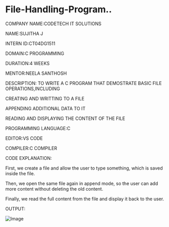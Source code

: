 # File-Handling-Program..
COMPANY NAME:CODETECH IT SOLUTIONS

NAME:SUJITHA J

INTERN ID:CT04DG1511

DOMAIN:C PROGRAMMING

DURATION:4 WEEKS

MENTOR:NEELA SANTHOSH

DESCRIPTION: TO WRITE A C PROGRAM THAT DEMOSTRATE BASIC FILE OPERATIONS,INCLUDING

CREATING AND WRITTING TO A FILE

APPENDING ADDITIONAL DATA TO IT

READING AND DISPLAYING THE CONTENT OF THE FILE

PROGRAMMING LANGUAGE:C

EDITOR:VS CODE

COMPILER:C COMPILER

CODE EXPLANATION:

First, we create a file and allow the user to type something, which is saved inside the file.

Then, we open the same file again in append mode, so the user can add more content without deleting the old content.

Finally, we read the full content from the file and display it back to the user.

OUTPUT:

![Image](https://github.com/user-attachments/assets/18f2a7a7-ab8e-4942-91bb-6d938e7f3084)

